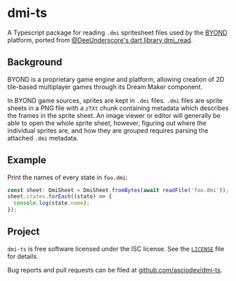 # dmi-ts

A Typescript package for reading `.dmi` spritesheet files used by the [BYOND](https://www.byond.com) platform, ported from [@DeeUnderscore's dart library dmi_read](https://github.com/DeeUnderscore/dmi_read).

## Background
BYOND is a proprietary game engine and platform, allowing creation of 2D tile-based multiplayer games through its Dream Maker component.

In BYOND game sources, sprites are kept in `.dmi` files. `.dmi` files are sprite sheets in a PNG file with a `zTXt` chunk containing metadata which describes the frames in the sprite sheet. An image viewer or editor will generally be able to open the whole sprite sheet, however, figuring out where the individual sprites are, and how they are grouped requires parsing the attached `.dmi` metadata.

## Example
Print the names of every state in `foo.dmi`:

~~~~typescript
const sheet: DmiSheet = DmiSheet.fromBytes(await readFile('foo.dmi'));
sheet.states.forEach((state) => {
  console.log(state.name);
});
~~~~

## Project
`dmi-ts` is free software licensed under the ISC license. See the [`LICENSE`](LICENSE) file for details.

Bug reports and pull requests can be filed at [github.com/asciodev/dmi-ts](https://github.com/asciodev/dmi-ts).
